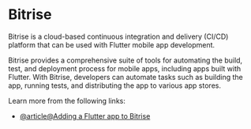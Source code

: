 # Bitrise

Bitrise is a cloud-based continuous integration and delivery (CI/CD) platform that can be used with Flutter mobile app development.

Bitrise provides a comprehensive suite of tools for automating the build, test, and deployment process for mobile apps, including apps built with Flutter. With Bitrise, developers can automate tasks such as building the app, running tests, and distributing the app to various app stores.

Learn more from the following links:

- [@article@Adding a Flutter app to Bitrise](https://devcenter.bitrise.io/en/getting-started/quick-start-guides/getting-started-with-flutter-apps.html)
